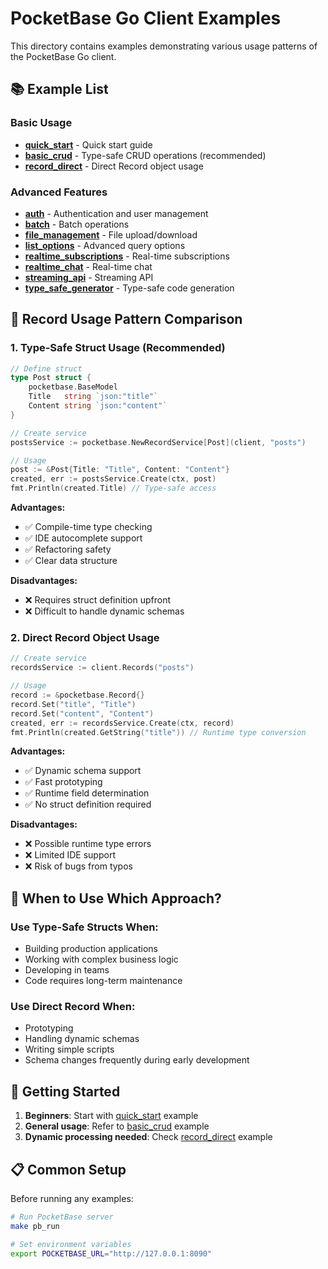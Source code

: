 # PocketBase Go Client Examples

This directory contains examples demonstrating various usage patterns of the PocketBase Go client.

## 📚 Example List

### Basic Usage
- **[quick_start](quick_start/)** - Quick start guide
- **[basic_crud](basic_crud/)** - Type-safe CRUD operations (recommended)
- **[record_direct](record_direct/)** - Direct Record object usage

### Advanced Features
- **[auth](auth/)** - Authentication and user management
- **[batch](batch/)** - Batch operations
- **[file_management](file_management/)** - File upload/download
- **[list_options](list_options/)** - Advanced query options
- **[realtime_subscriptions](realtime_subscriptions/)** - Real-time subscriptions
- **[realtime_chat](realtime_chat/)** - Real-time chat
- **[streaming_api](streaming_api/)** - Streaming API
- **[type_safe_generator](type_safe_generator/)** - Type-safe code generation

## 🔄 Record Usage Pattern Comparison

### 1. Type-Safe Struct Usage (Recommended)
```go
// Define struct
type Post struct {
    pocketbase.BaseModel
    Title   string `json:"title"`
    Content string `json:"content"`
}

// Create service
postsService := pocketbase.NewRecordService[Post](client, "posts")

// Usage
post := &Post{Title: "Title", Content: "Content"}
created, err := postsService.Create(ctx, post)
fmt.Println(created.Title) // Type-safe access
```

**Advantages:**
- ✅ Compile-time type checking
- ✅ IDE autocomplete support
- ✅ Refactoring safety
- ✅ Clear data structure

**Disadvantages:**
- ❌ Requires struct definition upfront
- ❌ Difficult to handle dynamic schemas

### 2. Direct Record Object Usage
```go
// Create service
recordsService := client.Records("posts")

// Usage
record := &pocketbase.Record{}
record.Set("title", "Title")
record.Set("content", "Content")
created, err := recordsService.Create(ctx, record)
fmt.Println(created.GetString("title")) // Runtime type conversion
```

**Advantages:**
- ✅ Dynamic schema support
- ✅ Fast prototyping
- ✅ Runtime field determination
- ✅ No struct definition required

**Disadvantages:**
- ❌ Possible runtime type errors
- ❌ Limited IDE support
- ❌ Risk of bugs from typos

## 🎯 When to Use Which Approach?

### Use Type-Safe Structs When:
- Building production applications
- Working with complex business logic
- Developing in teams
- Code requires long-term maintenance

### Use Direct Record When:
- Prototyping
- Handling dynamic schemas
- Writing simple scripts
- Schema changes frequently during early development

## 🚀 Getting Started

1. **Beginners**: Start with [quick_start](quick_start/) example
2. **General usage**: Refer to [basic_crud](basic_crud/) example
3. **Dynamic processing needed**: Check [record_direct](record_direct/) example

## 📋 Common Setup

Before running any examples:

```bash
# Run PocketBase server
make pb_run

# Set environment variables
export POCKETBASE_URL="http://127.0.0.1:8090"
```